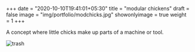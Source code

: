 +++
date = "2020-10-10T19:41:01+05:30"
title = "modular chickens"
draft = false
image = "img/portfolio/modchicks.jpg"
showonlyimage = true
weight = 1
+++

A concept where little chicks make up parts of a machine or tool.

![trash](/img/portfolio/modchicks.jpg)
